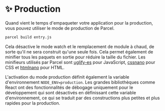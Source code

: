# ✨ Production

Quand vient le temps d'empaqueter votre application pour la production, vous pouvez utiliser le mode de production de Parcel.

```bash
parcel build entry.js
```

Cela désactive le mode watch et le remplacement de module à chaud, de sorte qu'il ne sera construit qu'une seule fois. Cela permet également de minifier tous les paquets en sortie pour réduire la taille du fichier. Les minifieurs utilisés par Parcel sont [uglify-es](https://github.com/mishoo/UglifyJS2/tree/harmony) pour JavaScript, [cssnano](http://cssnano.co) pour CSS et [htmlnano](https://github.com/posthtml/htmlnano) pour HTML.

L'activation du mode production définit également la variable d'environnement `NODE_ENV=production`. Les grandes bibliothèques comme React ont des fonctionnalités de débogage uniquement pour le développement qui sont désactivés en définissant cette variable d'environnement, ce qui se traduit par des constructions plus petites et plus rapides pour la production.